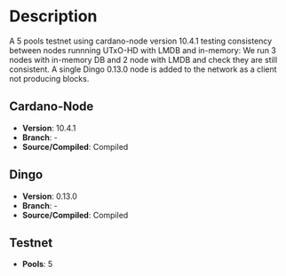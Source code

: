 # Description

A 5 pools testnet using cardano-node version 10.4.1 testing consistency between nodes runnning UTxO-HD with LMDB and in-memory: We run 3 nodes with in-memory DB and 2 node with LMDB and check they are still consistent. A single Dingo 0.13.0 node is added to the network as a client not producing blocks.

## Cardano-Node

- **Version**: 10.4.1
- **Branch**: -
- **Source/Compiled**: Compiled

## Dingo

- **Version**: 0.13.0
- **Branch**: -
- **Source/Compiled**: Compiled

## Testnet

- **Pools**: 5
